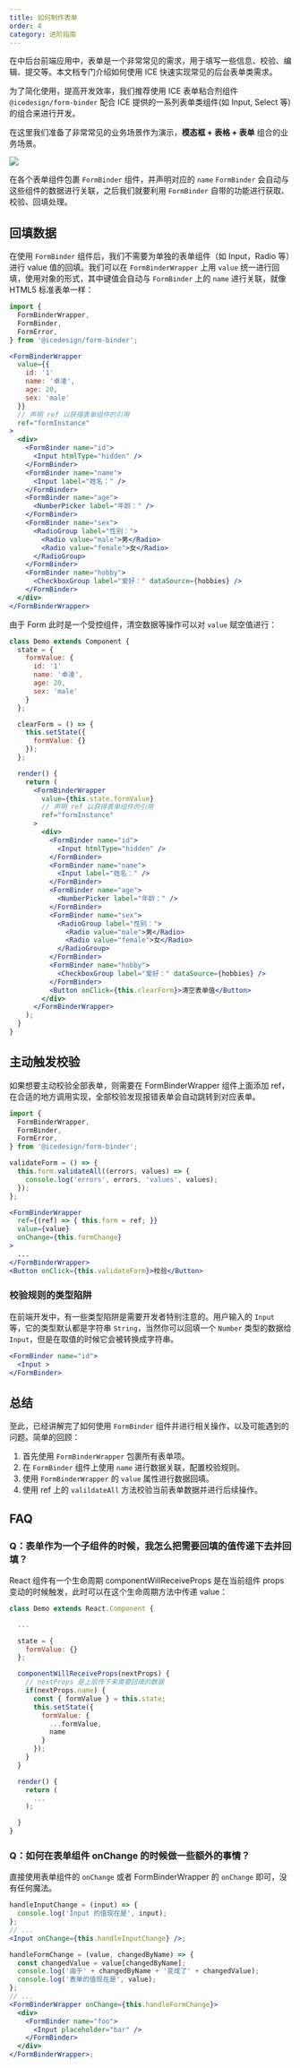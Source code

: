 ```yaml
---
title: 如何制作表单
order: 4
category: 进阶指南
---
```


在中后台前端应用中，表单是一个非常常见的需求，用于填写一些信息、校验、编辑、提交等。本文档专门介绍如何使用 ICE 快速实现常见的后台表单类需求。

为了简化使用，提高开发效率，我们推荐使用 ICE 表单粘合剂组件 `@icedesign/form-binder` 配合 ICE 提供的一系列表单类组件(如 Input, Select 等) 的组合来进行开发。

在这里我们准备了非常常见的业务场景作为演示，**模态框 + 表格 + 表单** 组合的业务场景。

![](https://img.alicdn.com/tps/TB1GZQhNFXXXXatXpXXXXXXXXXX-1420-506.png)

在各个表单组件包裹 `FormBinder` 组件，并声明对应的 `name` `FormBinder` 会自动与这些组件的数据进行关联，之后我们就要利用 `FormBinder` 自带的功能进行获取、校验、回填处理。

## 回填数据

在使用 `FormBinder` 组件后，我们不需要为单独的表单组件（如 Input，Radio 等）进行 value 值的回填。我们可以在 `FormBinderWrapper` 上用 `value` 统一进行回填，使用对象的形式，其中键值会自动与 `FormBinder` 上的 `name` 进行关联，就像 HTML5 标准表单一样：

```jsx
import {
  FormBinderWrapper,
  FormBinder,
  FormError,
} from '@icedesign/form-binder';

<FormBinderWrapper
  value={{
    id: '1'
    name: '卓凌',
    age: 20,
    sex: 'male'
  }}
  // 声明 ref 以获得表单组件的引用
  ref="formInstance"
>
  <div>
    <FormBinder name="id">
      <Input htmlType="hidden" />
    </FormBinder>
    <FormBinder name="name">
      <Input label="姓名：" />
    </FormBinder>
    <FormBinder name="age">
      <NumberPicker label="年龄：" />
    </FormBinder>
    <FormBinder name="sex">
      <RadioGroup label="性别：">
        <Radio value="male">男</Radio>
        <Radio value="female">女</Radio>
      </RadioGroup>
    </FormBinder>
    <FormBinder name="hobby">
      <CheckboxGroup label="爱好：" dataSource={hobbies} />
    </FormBinder>
  </div>
</FormBinderWrapper>
```

由于 Form 此时是一个受控组件，清空数据等操作可以对 `value` 赋空值进行：

```jsx
class Demo extends Component {
  state = {
    formValue: {
      id: '1'
      name: '卓凌',
      age: 20,
      sex: 'male'
    }
  };

  clearForm = () => {
    this.setState({
      formValue: {}
    });
  };

  render() {
    return (
      <FormBinderWrapper
        value={this.state.formValue}
        // 声明 ref 以获得表单组件的引用
        ref="formInstance"
      >
        <div>
          <FormBinder name="id">
            <Input htmlType="hidden" />
          </FormBinder>
          <FormBinder name="name">
            <Input label="姓名：" />
          </FormBinder>
          <FormBinder name="age">
            <NumberPicker label="年龄：" />
          </FormBinder>
          <FormBinder name="sex">
            <RadioGroup label="性别：">
              <Radio value="male">男</Radio>
              <Radio value="female">女</Radio>
            </RadioGroup>
          </FormBinder>
          <FormBinder name="hobby">
            <CheckboxGroup label="爱好：" dataSource={hobbies} />
          </FormBinder>
          <Button onClick={this.clearForm}>清空表单值</Button>
        </div>
      </FormBinderWrapper>
    );
  }
}
```

## 主动触发校验

如果想要主动校验全部表单，则需要在 FormBinderWrapper 组件上面添加 ref，在合适的地方调用实现，全部校验发现报错表单会自动跳转到对应表单。

```jsx
import {
  FormBinderWrapper,
  FormBinder,
  FormError,
} from '@icedesign/form-binder';

validateForm = () => {
  this.form.validateAll((errors, values) => {
    console.log('errors', errors, 'values', values);
  });
};

<FormBinderWrapper
  ref={(ref) => { this.form = ref; }}
  value={value}
  onChange={this.formChange}
>
  ...
</FormBinderWrapper>
<Button onClick={this.validateForm}>校验</Button>
```

### 校验规则的类型陷阱

在前端开发中，有一些类型陷阱是需要开发者特别注意的。用户输入的 `Input` 等，它的类型默认都是字符串 `String`，当然你可以回填一个 `Number` 类型的数据给 `Input`，但是在取值的时候它会被转换成字符串。

```jsx
<FormBinder name="id">
  <Input >
</FormBinder>
```

## 总结

至此，已经讲解完了如何使用 `FormBinder` 组件并进行相关操作，以及可能遇到的问题。简单的回顾：

1. 首先使用 `FormBinderWrapper` 包裹所有表单项。
2. 在 `FormBinder` 组件上使用 `name` 进行数据关联，配置校验规则。
3. 使用 `FormBinderWrapper` 的 `value` 属性进行数据回填。
4. 使用 ref 上的 `valildateAll` 方法校验当前表单数据并进行后续操作。

## FAQ

### Q：表单作为一个子组件的时候，我怎么把需要回填的值传递下去并回填？

React 组件有一个生命周期 componentWillReceiveProps 是在当前组件 props 变动的时候触发，此时可以在这个生命周期方法中传递 value：

```jsx
class Demo extends React.Component {

  ...

  state = {
    formValue: {}
  };

  componentWillReceiveProps(nextProps) {
    // nextProps 是上层传下来需要回填的数据
    if(nextProps.name) {
      const { formValue } = this.state;
      this.setState({
        formValue: {
          ...formValue,
          name
        }
      });
    }
  }

  render() {
    return (
      ...
    );

  }
}
```

### Q：如何在表单组件 onChange 的时候做一些额外的事情？

直接使用表单组件的 `onChange` 或者 FormBinderWrapper 的 `onChange` 即可，没有任何魔法。

```jsx
handleInputChange = (input) => {
  console.log('Input 的值现在是', input);
};
// ...
<Input onChange={this.handleInputChange} />;
```

```jsx
handleFormChange = (value, changedByName) => {
  const changedValue = value[changedByName];
  console.log('由于' + changedByName + '变成了' + changedValue);
  console.log('表单的值现在是', value);
};
// ...
<FormBinderWrapper onChange={this.handleFormChange}>
  <div>
    <FormBinder name="foo">
      <Input placeholder="bar" />
    </FormBinder>
  </div>
</FormBinderWrapper>;
```
